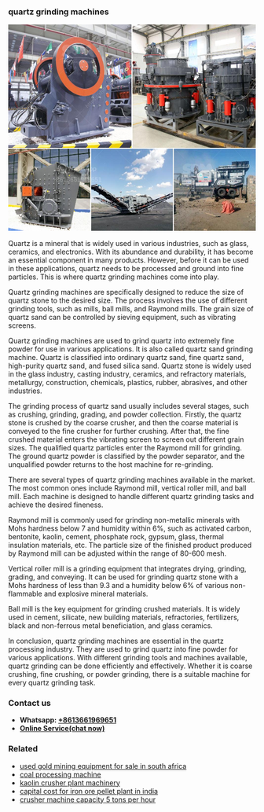 <h3>quartz grinding machines</h3><img src='1703042373.jpg' alt=''><p>Quartz is a mineral that is widely used in various industries, such as glass, ceramics, and electronics. With its abundance and durability, it has become an essential component in many products. However, before it can be used in these applications, quartz needs to be processed and ground into fine particles. This is where quartz grinding machines come into play.</p><p>Quartz grinding machines are specifically designed to reduce the size of quartz stone to the desired size. The process involves the use of different grinding tools, such as mills, ball mills, and Raymond mills. The grain size of quartz sand can be controlled by sieving equipment, such as vibrating screens.</p><p>Quartz grinding machines are used to grind quartz into extremely fine powder for use in various applications. It is also called quartz sand grinding machine. Quartz is classified into ordinary quartz sand, fine quartz sand, high-purity quartz sand, and fused silica sand. Quartz stone is widely used in the glass industry, casting industry, ceramics, and refractory materials, metallurgy, construction, chemicals, plastics, rubber, abrasives, and other industries.</p><p>The grinding process of quartz sand usually includes several stages, such as crushing, grinding, grading, and powder collection. Firstly, the quartz stone is crushed by the coarse crusher, and then the coarse material is conveyed to the fine crusher for further crushing. After that, the fine crushed material enters the vibrating screen to screen out different grain sizes. The qualified quartz particles enter the Raymond mill for grinding. The ground quartz powder is classified by the powder separator, and the unqualified powder returns to the host machine for re-grinding.</p><p>There are several types of quartz grinding machines available in the market. The most common ones include Raymond mill, vertical roller mill, and ball mill. Each machine is designed to handle different quartz grinding tasks and achieve the desired fineness.</p><p>Raymond mill is commonly used for grinding non-metallic minerals with Mohs hardness below 7 and humidity within 6%, such as activated carbon, bentonite, kaolin, cement, phosphate rock, gypsum, glass, thermal insulation materials, etc. The particle size of the finished product produced by Raymond mill can be adjusted within the range of 80-600 mesh.</p><p>Vertical roller mill is a grinding equipment that integrates drying, grinding, grading, and conveying. It can be used for grinding quartz stone with a Mohs hardness of less than 9.3 and a humidity below 6% of various non-flammable and explosive mineral materials.</p><p>Ball mill is the key equipment for grinding crushed materials. It is widely used in cement, silicate, new building materials, refractories, fertilizers, black and non-ferrous metal beneficiation, and glass ceramics.</p><p>In conclusion, quartz grinding machines are essential in the quartz processing industry. They are used to grind quartz into fine powder for various applications. With different grinding tools and machines available, quartz grinding can be done efficiently and effectively. Whether it is coarse crushing, fine crushing, or powder grinding, there is a suitable machine for every quartz grinding task.</p><h3>Contact us</h3><ul><li><strong>Whatsapp:&nbsp;<a href="https://wa.me/8613661969651">+8613661969651</a></strong></li><li><a href="https://swt.shibang-china.com/?git&amp;zhl&amp;quartz grinding machines"><strong>Online Service(chat now)</strong></a></li></ul><h3>Related</h3><ul><li><a href='used gold mining equipment for sale in south africa.md'>used gold mining equipment for sale in south africa</a></li><li><a href='coal processing machine.md'>coal processing machine</a></li><li><a href='kaolin crusher plant machinery.md'>kaolin crusher plant machinery</a></li><li><a href='capital cost for iron ore pellet plant in india.md'>capital cost for iron ore pellet plant in india</a></li><li><a href='crusher machine capacity 5 tons per hour.md'>crusher machine capacity 5 tons per hour</a></li></ul>